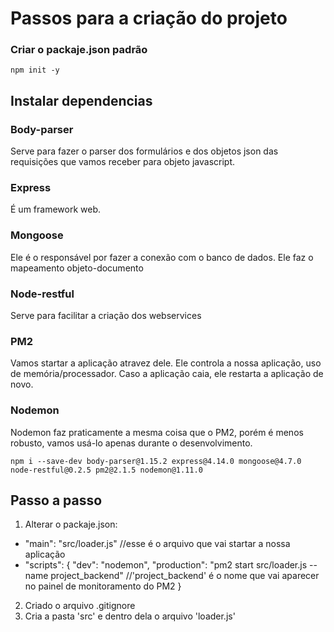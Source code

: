 # Passos para a criação do projeto

### Criar o packaje.json padrão ###
`npm init -y`

## Instalar dependencias
### Body-parser ###
Serve para fazer o parser dos formulários e dos objetos json das requisições que vamos receber para objeto javascript.
### Express ###
É um framework web.
### Mongoose ###
Ele é o responsável por fazer a conexão com o banco de dados. Ele faz o mapeamento objeto-documento
### Node-restful ###
Serve para facilitar a criação dos webservices
### PM2 ###
Vamos startar a aplicação atravez dele. Ele controla a nossa aplicação, uso de memória/processador. Caso a aplicação caia, ele restarta a aplicação de novo.
### Nodemon ###
Nodemon faz praticamente a mesma coisa que o PM2, porém é menos robusto, vamos usá-lo apenas durante o desenvolvimento.

`npm i --save-dev body-parser@1.15.2 express@4.14.0 mongoose@4.7.0 node-restful@0.2.5 pm2@2.1.5 nodemon@1.11.0`


## Passo a passo 
1. Alterar o packaje.json: 
 - "main": "src/loader.js" //esse é o arquivo que vai startar a nossa aplicação
 - "scripts": {
     "dev": "nodemon",
     "production": "pm2 start src/loader.js --name project_backend" //'project_backend' é o nome que vai aparecer no painel de monitoramento do PM2
 }
2. Criado o arquivo .gitignore
3. Cria a pasta 'src' e dentro dela o arquivo 'loader.js'